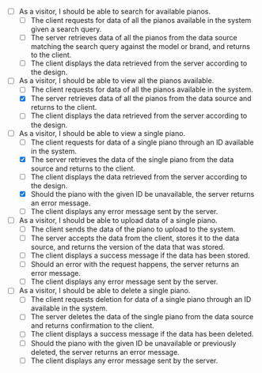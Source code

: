 - [ ] As a visitor, I should be able to search for available pianos.
  - [ ] The client requests for data of all the pianos available in the system given a search query.
  - [ ] The server retrieves data of all the pianos from the data source matching the search query against the model or brand, and returns to the client.
  - [ ] The client displays the data retrieved from the server according to the design.
- [ ] As a visitor, I should be able to view all the pianos available.
  - [ ] The client requests for data of all the pianos available in the system.
  - [X] The server retrieves data of all the pianos from the data source and returns to the client.
  - [ ] The client displays the data retrieved from the server according to the design.
- [ ] As a visitor, I should be able to view a single piano.
  - [ ] The client requests for data of a single piano through an ID available in the system.
  - [X] The server retrieves the data of the single piano from the data source and returns to the client.
  - [ ] The client displays the data retrieved from the server according to the design.
  - [X] Should the piano with the given ID be unavailable, the server returns an error message.
  - [ ] The client displays any error message sent by the server.
- [ ] As a visitor, I should be able to upload data of a single piano.
  - [ ] The client sends the data of the piano to upload to the system.
  - [ ] The server accepts the data from the client, stores it to the data source, and returns the version of the data that was stored.
  - [ ] The client displays a success message if the data has been stored.
  - [ ] Should an error with the request happens, the server returns an error message.
  - [ ] The client displays any error message sent by the server.
- [ ] As a visitor, I should be able to delete a single piano.
  - [ ] The client requests deletion for data of a single piano through an ID available in the system.
  - [ ] The server deletes the data of the single piano from the data source and returns confirmation to the client.
  - [ ] The client displays a success message if the data has been deleted.
  - [ ] Should the piano with the given ID be unavailable or previously deleted, the server returns an error message.
  - [ ] The client displays any error message sent by the server.
